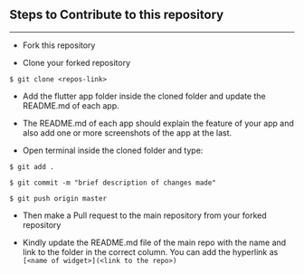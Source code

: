## Steps to Contribute to this repository
<hr>

* Fork this repository

* Clone your forked repository
```
$ git clone <repos-link>
```

* Add the flutter app folder inside the cloned folder and update the README.md of each app.

* The README.md of each app should explain the feature of your app and also add one or more screenshots of the app at the last.

* Open terminal inside the cloned folder and type:

```
$ git add .

$ git commit -m "brief description of changes made"

$ git push origin master
```

* Then make a Pull request to the main repository from your forked repository

* Kindly update the README.md file of the main repo with the name and link to the folder in the correct column. You can add the hyperlink as `[<name of widget>](<link to the repo>)`

